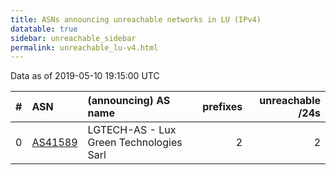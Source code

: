```yaml
---
title: ASNs announcing unreachable networks in LU (IPv4)
datatable: true
sidebar: unreachable_sidebar
permalink: unreachable_lu-v4.html
---
```


Data as of 2019-05-10 19:15:00 UTC


<div class="datatable-begin"></div>

|   # | ASN                                    | (announcing) AS name                    |   prefixes |   unreachable /24s |
|----:|:---------------------------------------|:----------------------------------------|-----------:|-------------------:|
|   0 | [AS41589](unreachable_AS41589-v4.html) | LGTECH-AS - Lux Green Technologies Sarl |          2 |                  2 |

<div class="datatable-end"></div>